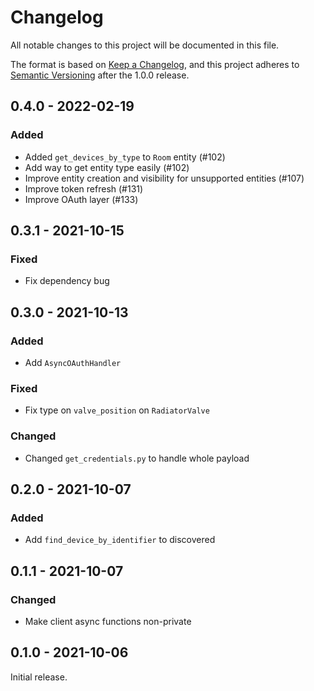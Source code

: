 # Changelog

All notable changes to this project will be documented in this file.

The format is based on [Keep a Changelog](https://keepachangelog.com/en/1.0.0/),
and this project adheres to [Semantic Versioning](https://semver.org/spec/v2.0.0.html) after the 1.0.0 release.

## 0.4.0 - 2022-02-19

### Added

-   Added `get_devices_by_type` to `Room` entity (#102)
-   Add way to get entity type easily  (#102)
-   Improve entity creation and visibility for unsupported entities (#107)
-   Improve token refresh (#131)
-   Improve OAuth layer (#133)

## 0.3.1 - 2021-10-15

### Fixed

-   Fix dependency bug

## 0.3.0 - 2021-10-13

### Added

-   Add `AsyncOAuthHandler`

### Fixed

-   Fix type on `valve_position` on `RadiatorValve`

### Changed

-   Changed `get_credentials.py` to handle whole payload

## 0.2.0 - 2021-10-07

### Added

-   Add `find_device_by_identifier` to discovered

## 0.1.1 - 2021-10-07

### Changed

-   Make client async functions non-private

## 0.1.0 - 2021-10-06

Initial release.
